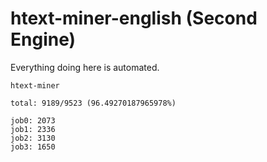 # htext-miner-english (Second Engine)

Everything doing here is automated.

```
htext-miner

total: 9189/9523 (96.49270187965978%)

job0: 2073
job1: 2336
job2: 3130
job3: 1650
```